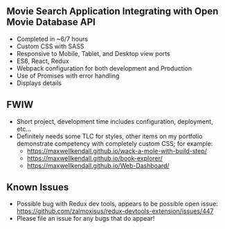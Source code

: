 ## Movie Search Application Integrating with Open Movie Database API
- Completed in ~6/7 hours
- Custom CSS with SASS
- Responsive to Mobile, Tablet, and Desktop view ports
- ES6, React, Redux
- Webpack configuration for both development and Production
- Use of Promises with error handling
- Displays details
## FWIW 
- Short project, development time includes configuration, deployment, etc...
- Definitely needs some TLC for styles, other items on my portfolio demonstrate competency with completely custom CSS; for example:
  - https://maxwellkendall.github.io/wack-a-mole-with-build-step/
  - https://maxwellkendall.github.io/book-explorer/
  - https://maxwellkendall.github.io/Web-Dashboard/
## Known Issues
- Possible bug with Redux dev tools, appears to be possible open issue: https://github.com/zalmoxisus/redux-devtools-extension/issues/447
- Please file an issue for any bugs that do appear!
